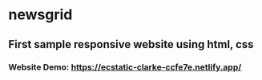 # newsgrid

## First sample responsive website using html, css

### Website Demo: https://ecstatic-clarke-ccfe7e.netlify.app/
